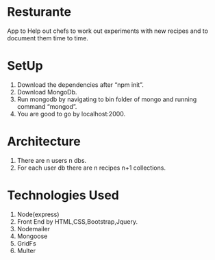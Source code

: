 # Resturante
App to Help out chefs to work out experiments with new recipes and to document them time to time.

# SetUp
1.	Download the dependencies after “npm init”.
2.	Download MongoDb.
3.	Run mongodb by navigating to bin folder of mongo and running command “mongod”.
4.	You are good to go by localhost:2000.

# Architecture
1.	There are n users n dbs.
2.	For each user db there are n recipes n+1 collections.

# Technologies Used
1.	Node(express)
2.	Front End by HTML,CSS,Bootstrap,Jquery.
3.	Nodemailer
4.	Mongoose
5.	GridFs
6.	Multer

